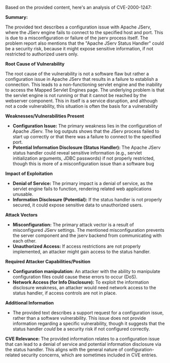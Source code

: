 Based on the provided content, here's an analysis of CVE-2000-1247:

**Summary:**

The provided text describes a configuration issue with Apache JServ, where the JServ engine fails to connect to the specified host and port. This is due to a misconfiguration or failure of the jserv process itself. The problem report also mentions that the "Apache JServ Status Handler" could be a security risk, because it might expose sensitive information, if not restricted to authorized users only.

**Root Cause of Vulnerability**

The root cause of the vulnerability is not a software flaw but rather a configuration issue in Apache JServ that results in a failure to establish a connection. This leads to a non-functioning servlet engine and the inability to access the Mapped Servlet Engines page. The underlying problem is that the servlet engine is not running or that it cannot be reached by the webserver component. This in itself is a service disruption, and although not a code vulnerability, this situation is often the basis for a vulnerability

**Weaknesses/Vulnerabilities Present**
*   **Configuration Issue:** The primary weakness lies in the configuration of Apache JServ. The log outputs shows that the JServ process failed to start up correctly or that there was a failure to connect to the specified port.
*   **Potential Information Disclosure (Status Handler):** The Apache JServ status handler could reveal sensitive information (e.g., servlet initialization arguments, JDBC passwords) if not properly restricted, though this is more of a misconfiguration issue than a software bug

**Impact of Exploitation**

*   **Denial of Service:** The primary impact is a denial of service, as the servlet engine fails to function, rendering related web applications unusable.
*   **Information Disclosure (Potential):** If the status handler is not properly secured, it could expose sensitive data to unauthorized users.

**Attack Vectors**

*   **Misconfiguration:** The primary attack vector is a result of misconfigured JServ settings. The mentioned misconfiguration prevents the server component and the jserv backend from communicating with each other.
*   **Unauthorized Access:** If access restrictions are not properly implemented, an attacker might gain access to the status handler.

**Required Attacker Capabilities/Position**

*   **Configuration manipulation:** An attacker with the ability to manipulate configuration files could cause these errors to occur (DoS).
*   **Network Access (for Info Disclosure):** To exploit the information disclosure weakness, an attacker would need network access to the status handler, if access controls are not in place.

**Additional Information**
* The provided text describes a support request for a configuration issue, rather than a software vulnerability. This issue does not provide information regarding a specific vulnerability, though it suggests that the status handler *could* be a security risk if not configured correctly.

**CVE Relevance:**
The provided information relates to a configuration issue that can lead to a denial of service and potential information disclosure via the status handler. This aligns with the general nature of configuration-related security concerns, which are sometimes included in CVE entries.